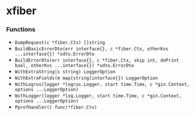 # xfiber

### Functions

+ `DumpRequest(c *fiber.Ctx) []string`
+ `BuildBasicErrorDto(err interface{}, c *fiber.Ctx, otherKvs ...interface{}) *xdto.ErrorDto`
+ `BuildErrorDto(err interface{}, c *fiber.Ctx, skip int, doPrint bool, otherKvs ...interface{}) *xdto.ErrorDto`
+ `WithExtraString(s string) LoggerOption`
+ `WithExtraFields(m map[string]interface{}) LoggerOption`
+ `WithLogrus(logger *logrus.Logger, start time.Time, c *gin.Context, options ...LoggerOption)`
+ `WithLogger(logger *log.Logger, start time.Time, c *gin.Context, options ...LoggerOption)`
+ `PprofHandler() func(*fiber.Ctx)`
